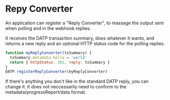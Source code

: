 # Repy Converter

An application can register a "Reply Converter", to massage the output sent when polling and in the webhook replies.

It receives the DATP transaction summary, does whatever it wants, and returns a new reply and an optional HTTP status code for the polling replies.

```js
function myReplyConverter(txSummary) {
  txSummary.metadata.hello = 'world'
  return { httpStatus: 201, reply: txSummary }
}
DATP.registerReplyConverter(myReplyConverter)
```

If there's anything you don't like in the standard DATP reply, you can change it. It does not neccessarily need to conform to the metadata/progressReport/data format.
